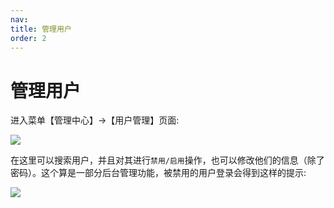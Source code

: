 ```yaml
---
nav:
title: 管理用户
order: 2
---
```


# 管理用户

  进入菜单【管理中心】->【用户管理】页面:

![](http://oss.pity.fun/picture/2022-2-27/1645949338842-image.png)

  在这里可以搜索用户，并且对其进行`禁用/启用`操作，也可以修改他们的信息（除了密码）。这个算是一部分后台管理功能，被禁用的用户登录会得到这样的提示:

![](http://oss.pity.fun/picture/2022-2-27/1645949440354-image.png)



